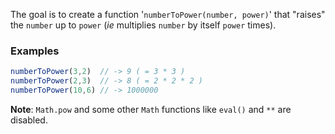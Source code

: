 The goal is to create a function '`numberToPower(number, power)`' that "raises" the `number` up to `power` (*ie* multiplies `number` by itself `power` times).

### Examples
```javascript
numberToPower(3,2)  // -> 9 ( = 3 * 3 )
numberToPower(2,3)  // -> 8 ( = 2 * 2 * 2 )
numberToPower(10,6) // -> 1000000
```

**Note**: `Math.pow` and some other `Math` functions like `eval()` and `**` are disabled.